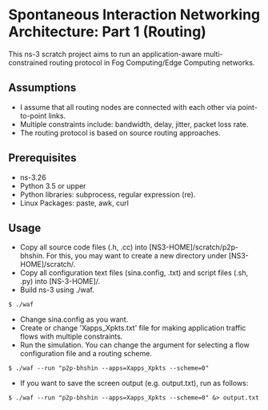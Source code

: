 # Spontaneous Interaction Networking Architecture: Part 1 (Routing)

This ns-3 scratch project aims to run an application-aware multi-constrained routing protocol in Fog Computing/Edge Computing networks.

## Assumptions
* I assume that all routing nodes are connected with each other via point-to-point links.
* Multiple constraints include: bandwidth, delay, jitter, packet loss rate.
* The routing protocol is based on source routing approaches.

## Prerequisites
* ns-3.26
* Python 3.5 or upper
* Python libraries: subprocess, regular expression (re).
* Linux Packages: paste, awk, curl

## Usage
* Copy all source code files (.h, .cc) into [NS3-HOME]/scratch/p2p-bhshin. For this, you may want to create a new directory under [NS3-HOME]/scratch/.
* Copy all configuration text files (sina.config, .txt) and script files (.sh, .py) into [NS-3-HOME]/.
* Build ns-3 using ./waf.
```
$ ./waf
```
* Change sina.config as you want.
* Create or change 'Xapps_Xpkts.txt' file for making application traffic flows with multiple constraints.
* Run the simulation. You can change the argument for selecting a flow configuration file and a routing scheme.
```
$ ./waf --run "p2p-bhshin --apps=Xapps_Xpkts --scheme=0"
```
* If you want to save the screen output (e.g. output.txt), run as follows:
```
$ ./waf --run "p2p-bhshin --apps=Xapps_Xpkts --scheme=0" &> output.txt
```

